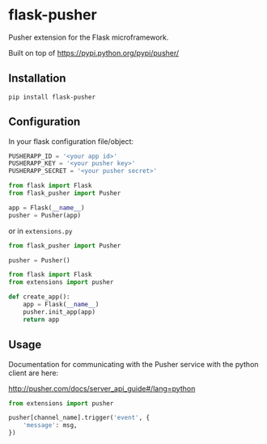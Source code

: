 flask-pusher
============

Pusher extension for the Flask microframework.

Built on top of <https://pypi.python.org/pypi/pusher/>

Installation
-----------

```shell
pip install flask-pusher
```

Configuration
-------------

In your flask configuration file/object:

```python
PUSHERAPP_ID = '<your app id>'
PUSHERAPP_KEY = '<your pusher key>'
PUSHERAPP_SECRET = '<your pusher secret>'
```

```python
from flask import Flask
from flask_pusher import Pusher

app = Flask(__name__)
pusher = Pusher(app)
```

or in `extensions.py`

```python
from flask_pusher import Pusher

pusher = Pusher()
```

```python
from flask import Flask
from extensions import pusher

def create_app():
	app = Flask(__name__)
	pusher.init_app(app)
	return app
```

Usage
-----

Documentation for communicating with the Pusher service with the python client are here:

<http://pusher.com/docs/server_api_guide#/lang=python>

```python
from extensions import pusher

pusher[channel_name].trigger('event', {
	'message': msg,
})
```
